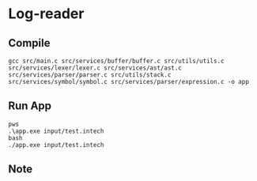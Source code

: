 # Log-reader

## Compile

```
gcc src/main.c src/services/buffer/buffer.c src/utils/utils.c src/services/lexer/lexer.c src/services/ast/ast.c src/services/parser/parser.c src/utils/stack.c src/services/symbol/symbol.c src/services/parser/expression.c -o app
```

## Run App

```
pws
.\app.exe input/test.intech
bash
./app.exe input/test.intech
```

## Note
